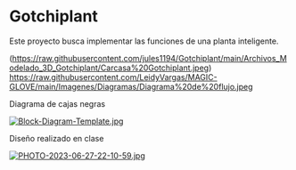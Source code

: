 # Gotchiplant
Este proyecto busca implementar las funciones de una planta inteligente.

(https://raw.githubusercontent.com/jules1194/Gotchiplant/main/Archivos_Modelado_3D_Gotchiplant/Carcasa%20Gotchiplant.jpeg)
https://raw.githubusercontent.com/LeidyVargas/MAGIC-GLOVE/main/Imagenes/Diagramas/Diagrama%20de%20flujo.jpeg

Diagrama de cajas negras

[![Block-Diagram-Template.jpg](https://i.postimg.cc/TPNVcdL1/Block-Diagram-Template.jpg)](https://postimg.cc/v19xYdvw)

Diseño realizado en clase

[![PHOTO-2023-06-27-22-10-59.jpg](https://i.postimg.cc/SRPgPQYg/PHOTO-2023-06-27-22-10-59.jpg)](https://postimg.cc/Mfy0MSDB)
